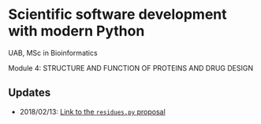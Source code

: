 # Scientific software development with modern Python


UAB, MSc in Bioinformatics

Module 4: STRUCTURE AND FUNCTION OF PROTEINS AND DRUG DESIGN

## Updates

- 2018/02/13: [Link to the `residues.py` proposal](https://gist.github.com/jaimergp/606ea0245a89aff1e88871a168a9c645)